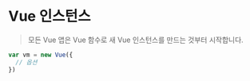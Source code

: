 # Vue 인스턴스
> 모든 Vue 앱은 Vue 함수로 새 Vue 인스턴스를 만드는 것부터 시작합니다.

```vue.js
var vm = new Vue({
  // 옵션
})
```